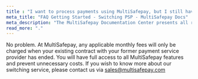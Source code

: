 ```yaml
---
title : "I want to process payments using MultiSafepay, but I still have a contract with a different PSP"
meta_title: "FAQ Getting Started - Switching PSP - MultiSafepay Docs"
meta_description: "The MultiSafepay Documentation Center presents all relevant information about our Plugins and API. You can also find support pages for payment methods, tools and general questions as well as the contact details of our Support and Integration Teams."
read_more: "."
---
```


No problem. At MultiSafepay, any applicable monthly fees will only be charged when your existing contract with your former payment service provider has ended. You will have full access to all MultiSafepay features and prevent unnecessary costs. If you wish to know more about our switching service, please contact us via <sales@multisafepay.com>
